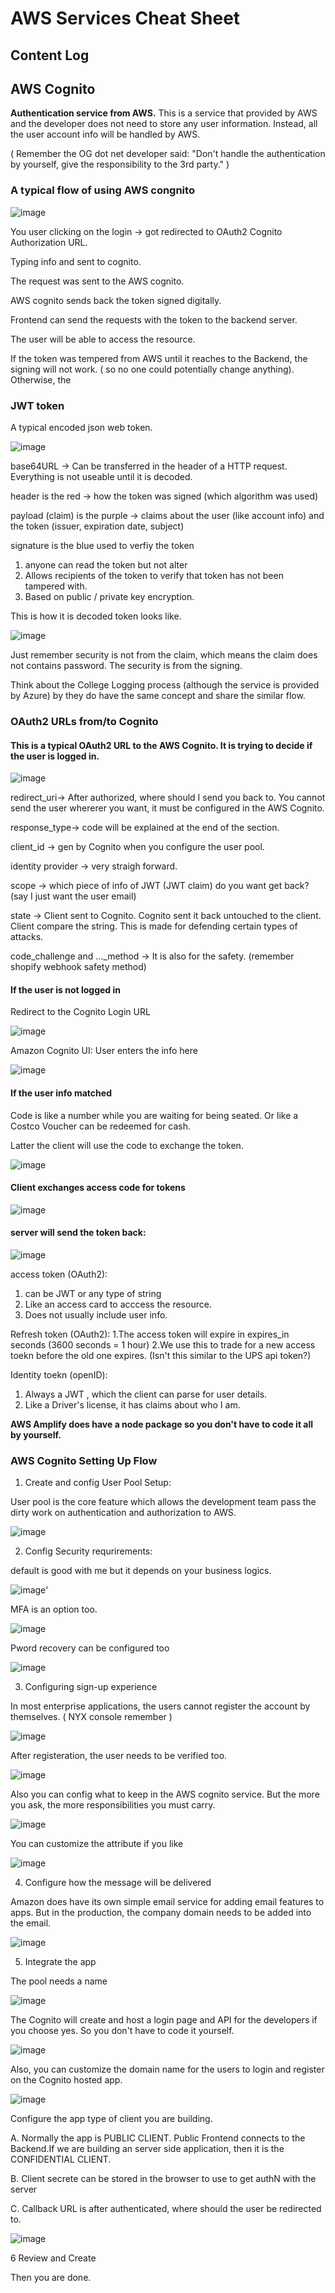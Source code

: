 # AWS Services Cheat Sheet

## Content Log


## AWS Cognito

**Authentication service from AWS.** This is a service that provided by AWS and the developer does not need to store any user information. Instead, all the user account info will be handled by AWS. 

( Remember the OG dot net developer said: "Don't handle the authentication by yourself, give the responsibility to the 3rd party." )

### A typical flow of using AWS congnito

![image](https://github.com/zkrguan/AWS_Notes/assets/97544709/3bc15830-f660-4d69-a261-1f51b7cb99f9)

You user clicking on the login -> got redirected to OAuth2 Cognito Authorization URL. 

Typing info and sent to cognito.

The request was sent to the AWS cognito.

AWS cognito sends back the token signed digitally. 

Frontend can send the requests with the token to the backend server.

The user will be able to access the resource.

If the token was tempered from AWS until it reaches to the Backend, the signing will not work. ( so no one could potentially change anything). Otherwise, the 

### JWT token 

A typical encoded json web token.

![image](https://github.com/zkrguan/AWS_Notes/assets/97544709/818c72c8-86ed-43d5-9fb6-54041f5e65bf)

base64URL -> Can be transferred in the header of a HTTP request. Everything is not useable until it is decoded. 

header is the red  -> how the token was signed (which algorithm was used)

payload (claim) is the purple -> claims about the user (like account info) and the token (issuer, expiration date, subject)

signature is the blue used to verfiy the token 
1. anyone can read the token but not alter 
2. Allows recipients of the token to verify that token has not been tampered with.
3. Based on public / private key encryption.                          

This is how it is decoded token looks like. 

![image](https://github.com/zkrguan/AWS_Notes/assets/97544709/ef3cc293-fef6-48be-bdad-fb06b38e7f22)

Just remember security is not from the claim, which means the claim does not contains password. The security is from the signing. 

Think about the College Logging process (although the service is provided by Azure) by they do have the same concept and share the similar flow.  

### OAuth2 URLs from/to Cognito

#### This is a typical OAuth2 URL to the AWS Cognito. It is trying to decide if the user is logged in. 

![image](https://github.com/zkrguan/AWS_Notes/assets/97544709/21647eed-d08b-4486-9c4e-5fcceba2e5da)

redirect_uri-> After authorized, where should I send you back to. You cannot send the user whererer you want, it must be configured in the AWS Cognito. 

response_type-> code will be explained at the end of the section.

client_id -> gen by Cognito when you configure the user pool. 

identity provider -> very straigh forward. 

scope -> which piece of info of JWT (JWT claim) do you want get back? (say I just want the user email)

state -> Client sent to Cognito. Cognito sent it back untouched to the client. Client compare the string. This is made for defending certain types of attacks. 

code_challenge and ..._method -> It is also for the safety. (remember shopify webhook safety method) 

#### If the user is not logged in

Redirect to the Cognito Login URL

![image](https://github.com/zkrguan/AWS_Notes/assets/97544709/e7cee02e-a353-43a5-b3e5-99d7793b6a74)

Amazon Cognito UI: User enters the info here

![image](https://github.com/zkrguan/AWS_Notes/assets/97544709/c5006133-2db1-458c-a3ef-b6d32918f43c)

#### If the user info matched 

Code is like a number while you are waiting for being seated. Or like a Costco Voucher can be redeemed for cash. 

Latter the client will use the code to exchange the token. 

![image](https://github.com/zkrguan/AWS_Notes/assets/97544709/fb4f3ecf-de8b-4bdc-88b2-ee21f298eda3)

#### Client exchanges access code for tokens

![image](https://github.com/zkrguan/AWS_Notes/assets/97544709/225d5bc5-93b4-415f-86fb-cc1f8e1c018b)

#### server will send the token back:

![image](https://github.com/zkrguan/AWS_Notes/assets/97544709/d31cc684-9b29-4bab-84b2-5b4f25e61860)

access token (OAuth2):
1. can be JWT or any type of string
2. Like an access card to acccess the resource.
3. Does not usually include user info.

Refresh token (OAuth2):
1.The access token will expire in expires_in seconds (3600 seconds = 1 hour)
2.We use this to trade for a new access toekn before the old one expires. (Isn't this similar to the UPS api token?)

Identity toekn (openID):
1. Always a JWT , which the client can parse for user details.
2. Like a Driver's license, it has claims about who I am.

**AWS Amplify does have a node package so you don't have to code it all by yourself.**

### AWS Cognito Setting Up Flow

1. Create and config User Pool Setup:

User pool is the core feature which allows the development team pass the dirty work on authentication and authorization to AWS.

![image](https://github.com/zkrguan/AWS_Notes/assets/97544709/d34c5b74-47f7-42cc-941c-60a6c642f724)


2. Config Security requrirements:

default is good with me but it depends on your business logics.

![image](https://github.com/zkrguan/AWS_Notes/assets/97544709/ce28f42c-21fe-42f9-8225-8393d74c10c1)'

MFA is an option too. 

![image](https://github.com/zkrguan/AWS_Notes/assets/97544709/f5bcf61d-0c84-4a91-bc16-a38707b4166b)

Pword recovery can be configured too

![image](https://github.com/zkrguan/AWS_Notes/assets/97544709/46b801f0-6ac6-4217-a881-f3c243b7b24c)

3. Configuring sign-up experience

In most enterprise applications, the users cannot register the account by themselves. ( NYX console remember ) 

![image](https://github.com/zkrguan/AWS_Notes/assets/97544709/b5731107-7b12-4e85-8bab-83e31e0856d7)

After registeration, the user needs to be verified too. 

![image](https://github.com/zkrguan/AWS_Notes/assets/97544709/b9ad6a0b-da65-447a-bf64-30765e639e89)

Also you can config what to keep in the AWS cognito service. But the more you ask, the more responsibilities you must carry. 

![image](https://github.com/zkrguan/AWS_Notes/assets/97544709/0f3785df-2371-4d3b-b17e-8aa0b5ffb571)

You can customize the attribute if you like 

![image](https://github.com/zkrguan/AWS_Notes/assets/97544709/db390fc9-a099-4b35-9871-a49ce42d173f)


4. Configure how the message will be delivered

Amazon does have its own simple email service for adding email features to apps. But in the production, the company domain needs to be added into the email. 

![image](https://github.com/zkrguan/AWS_Notes/assets/97544709/6bc0cc76-c4b1-438d-8467-dac6fa3a66cf)


5. Integrate the app

The pool needs a name

![image](https://github.com/zkrguan/AWS_Notes/assets/97544709/3bc04149-082c-4027-a900-1fac7ef1aa2f)

The Cognito will create and host a login page and API for the developers if you choose yes. So you don't have to code it yourself. 

![image](https://github.com/zkrguan/AWS_Notes/assets/97544709/425f6014-be5d-4148-b8b0-bb2dde0dafe8)

Also, you can customize the domain name for the users to login and register on the Cognito hosted app. 

![image](https://github.com/zkrguan/AWS_Notes/assets/97544709/6fc18e76-e1b0-4429-b40d-dee89307a306)

Configure the app type of client you are building. 

A. Normally the app is PUBLIC CLIENT. Public Frontend connects to the Backend.If we are building an server side application, then it is the CONFIDENTIAL CLIENT. 

B. Client secrete can be stored in the browser to use to get authN with the server

C. Callback URL is after authenticated, where should the user be redirected to. 

![image](https://github.com/zkrguan/AWS_Notes/assets/97544709/5269da49-2edb-454c-8d04-76698b136748)

6 Review and Create 

Then you are done. 

